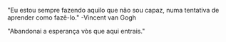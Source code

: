 "Eu estou sempre fazendo aquilo que não sou capaz, numa tentativa de aprender como fazê-lo."
-Vincent van Gogh

"Abandonai a esperança vòs que aqui entrais."

